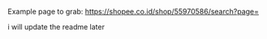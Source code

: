 Example page to grab: https://shopee.co.id/shop/55970586/search?page=

i will update the readme later
